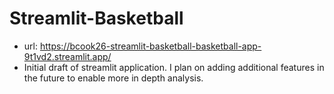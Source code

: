 # Streamlit-Basketball
- url: https://bcook26-streamlit-basketball-basketball-app-9t1vd2.streamlit.app/
- Initial draft of streamlit application. I plan on adding additional features in the future to enable more in depth analysis. 

